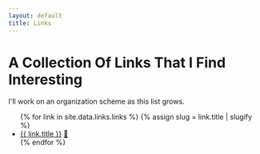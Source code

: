 ```yaml
---
layout: default
title: Links
---
```


# A Collection Of Links That I Find Interesting

I'll work on an organization scheme as this list grows.

<ul>
    {% for link in site.data.links.links %}
        {% assign slug = link.title | slugify %}
        <li id="{{ slug }}">
            <a href="{{ link.url}}">{{ link.title }}</a> <a href="{{ slug | prepend: '#' }}">🔗</a>
        </li>
    {% endfor %}
</ul>
